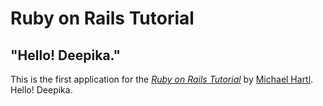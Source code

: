 # Ruby on Rails Tutorial

## "Hello! Deepika."

This is the first application for the
[*Ruby on Rails Tutorial*](https://www.railstutorial.org/)
by [Michael Hartl](https://www.michaelhartl.com/). Hello! Deepika.


